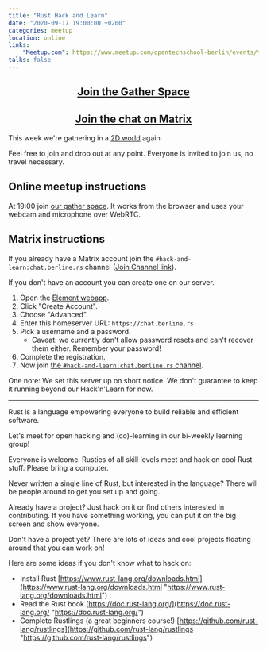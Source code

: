 ```yaml
---
title: "Rust Hack and Learn"
date: "2020-09-17 19:00:00 +0200"
categories: meetup
location: online
links:
    "Meetup.com": https://www.meetup.com/opentechschool-berlin/events/txcprrybcmbwb/
talks: false
---
```


<center>
    <h2><a href="https://gather.town/oBoQi0hF69LNir2n/rust-hack-and-learn">Join the Gather Space</a></h2>
    <h2><a href="https://matrix.to/#/!xycQxSjSAvEezkyztA:chat.berline.rs">Join the chat on Matrix</a></h2>
</center>

This week we're gathering in a [2D world](https://gather.town/) again.

Feel free to join and drop out at any point.
Everyone is invited to join us, no travel necessary.

## Online meetup instructions

At 19:00 join [our gather space](https://gather.town/oBoQi0hF69LNir2n/rust-hack-and-learn).
It works from the browser and uses your webcam and microphone over WebRTC.

## Matrix instructions

If you already have a Matrix account join the `#hack-and-learn:chat.berline.rs` channel ([Join Channel link](https://matrix.to/#/!xycQxSjSAvEezkyztA:chat.berline.rs)).

If you don't have an account you can create one on our server.

1. Open the [Element webapp][element].
2. Click "Create Account".
3. Choose "Advanced".
4. Enter this homeserver URL: `https://chat.berline.rs`
5. Pick a username and a password.
    * Caveat: we currently don't allow password resets and can't recover them either. Remember your password!
6. Complete the registration.
7. Now join [the `#hack-and-learn:chat.berline.rs` channel](https://matrix.to/#/!xycQxSjSAvEezkyztA:chat.berline.rs).

One note: We set this server up on short notice.
We don't guarantee to keep it running beyond our Hack'n'Learn for now.

[Matrix]: https://matrix.org/
[element]: https://app.element.io/#/welcome
[matrix-clients]: https://matrix.org/clients

---

Rust is a language empowering everyone to build reliable and efficient software.

Let's meet for open hacking and (co)-learning in our bi-weekly learning group!

Everyone is welcome. Rusties of all skill levels meet and hack on cool Rust stuff. Please bring a computer.

Never written a single line of Rust, but interested in the language? There will be people around to get you set up and going.

Already have a project? Just hack on it or find others interested in contributing. If you have something working, you can put it on the big screen and show everyone.

Don't have a project yet? There are lots of ideas and cool projects floating around that you can work on!

Here are some ideas if you don't know what to hack on:

- Install Rust [https://www.rust-lang.org/downloads.html](https://www.rust-lang.org/downloads.html "https://www.rust-lang.org/downloads.html") .
- Read the Rust book [https://doc.rust-lang.org/](https://doc.rust-lang.org/ "https://doc.rust-lang.org/")
- Complete Rustlings (a great beginners course!) [https://github.com/rust-lang/rustlings](https://github.com/rust-lang/rustlings "https://github.com/rust-lang/rustlings")
